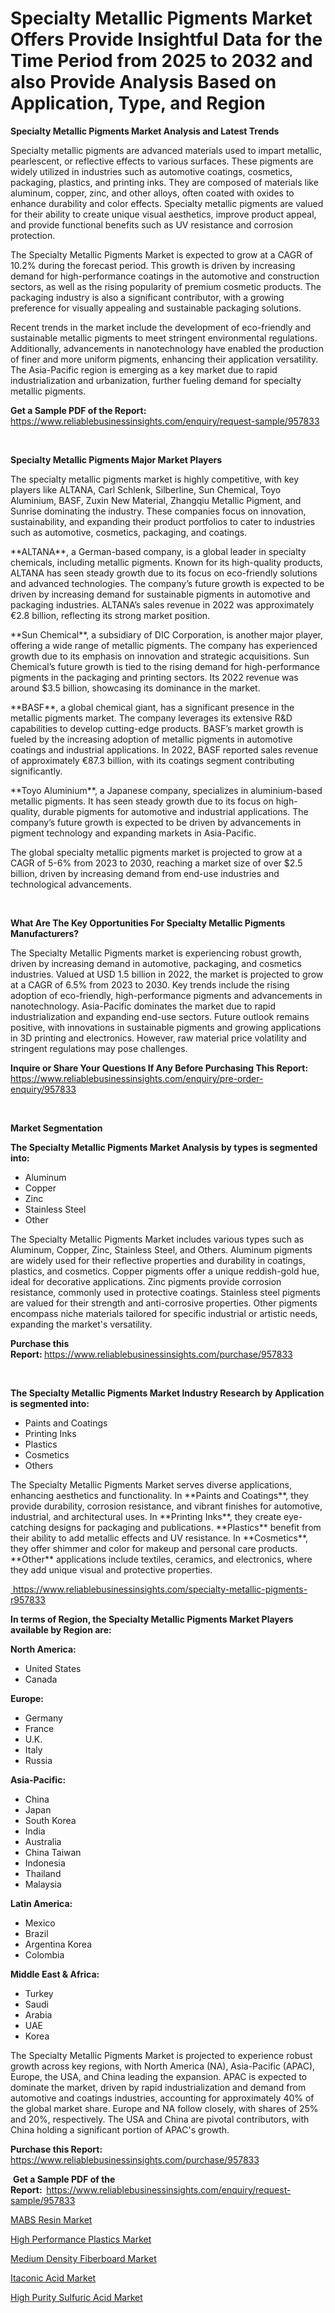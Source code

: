<p><h1>Specialty Metallic Pigments Market Offers Provide Insightful Data for the Time Period from 2025 to 2032 and also Provide Analysis Based on Application, Type, and Region</h1></p><p><strong>Specialty Metallic Pigments Market Analysis and Latest Trends</strong></p>
<p><p>Specialty metallic pigments are advanced materials used to impart metallic, pearlescent, or reflective effects to various surfaces. These pigments are widely utilized in industries such as automotive coatings, cosmetics, packaging, plastics, and printing inks. They are composed of materials like aluminum, copper, zinc, and other alloys, often coated with oxides to enhance durability and color effects. Specialty metallic pigments are valued for their ability to create unique visual aesthetics, improve product appeal, and provide functional benefits such as UV resistance and corrosion protection.</p><p>The Specialty Metallic Pigments Market is expected to grow at a CAGR of 10.2% during the forecast period. This growth is driven by increasing demand for high-performance coatings in the automotive and construction sectors, as well as the rising popularity of premium cosmetic products. The packaging industry is also a significant contributor, with a growing preference for visually appealing and sustainable packaging solutions.</p><p>Recent trends in the market include the development of eco-friendly and sustainable metallic pigments to meet stringent environmental regulations. Additionally, advancements in nanotechnology have enabled the production of finer and more uniform pigments, enhancing their application versatility. The Asia-Pacific region is emerging as a key market due to rapid industrialization and urbanization, further fueling demand for specialty metallic pigments.</p></p>
<p><strong>Get a Sample PDF of the Report:&nbsp;</strong> <a href="https://www.reliablebusinessinsights.com/enquiry/request-sample/957833?utm_campaign=57&utm_medium=2&utm_source=Github&utm_content=ia&utm_term=26012025&utm_id=specialty-metallic-pigments">https://www.reliablebusinessinsights.com/enquiry/request-sample/957833</a></p>
<p>&nbsp;</p>
<p><strong>Specialty Metallic Pigments Major Market Players</strong></p>
<p><p>The specialty metallic pigments market is highly competitive, with key players like ALTANA, Carl Schlenk, Silberline, Sun Chemical, Toyo Aluminium, BASF, Zuxin New Material, Zhangqiu Metallic Pigment, and Sunrise dominating the industry. These companies focus on innovation, sustainability, and expanding their product portfolios to cater to industries such as automotive, cosmetics, packaging, and coatings.</p><p>**ALTANA**, a German-based company, is a global leader in specialty chemicals, including metallic pigments. Known for its high-quality products, ALTANA has seen steady growth due to its focus on eco-friendly solutions and advanced technologies. The company’s future growth is expected to be driven by increasing demand for sustainable pigments in automotive and packaging industries. ALTANA’s sales revenue in 2022 was approximately €2.8 billion, reflecting its strong market position.</p><p>**Sun Chemical**, a subsidiary of DIC Corporation, is another major player, offering a wide range of metallic pigments. The company has experienced growth due to its emphasis on innovation and strategic acquisitions. Sun Chemical’s future growth is tied to the rising demand for high-performance pigments in the packaging and printing sectors. Its 2022 revenue was around $3.5 billion, showcasing its dominance in the market.</p><p>**BASF**, a global chemical giant, has a significant presence in the metallic pigments market. The company leverages its extensive R&D capabilities to develop cutting-edge products. BASF’s market growth is fueled by the increasing adoption of metallic pigments in automotive coatings and industrial applications. In 2022, BASF reported sales revenue of approximately €87.3 billion, with its coatings segment contributing significantly.</p><p>**Toyo Aluminium**, a Japanese company, specializes in aluminium-based metallic pigments. It has seen steady growth due to its focus on high-quality, durable pigments for automotive and industrial applications. The company’s future growth is expected to be driven by advancements in pigment technology and expanding markets in Asia-Pacific.</p><p>The global specialty metallic pigments market is projected to grow at a CAGR of 5-6% from 2023 to 2030, reaching a market size of over $2.5 billion, driven by increasing demand from end-use industries and technological advancements.</p></p>
<p>&nbsp;</p>
<p><strong>What Are The Key Opportunities For Specialty Metallic Pigments Manufacturers?</strong></p>
<p><p>The Specialty Metallic Pigments market is experiencing robust growth, driven by increasing demand in automotive, packaging, and cosmetics industries. Valued at USD 1.5 billion in 2022, the market is projected to grow at a CAGR of 6.5% from 2023 to 2030. Key trends include the rising adoption of eco-friendly, high-performance pigments and advancements in nanotechnology. Asia-Pacific dominates the market due to rapid industrialization and expanding end-use sectors. Future outlook remains positive, with innovations in sustainable pigments and growing applications in 3D printing and electronics. However, raw material price volatility and stringent regulations may pose challenges.</p></p>
<p><strong>Inquire or Share Your Questions If Any Before Purchasing This Report:</strong> <a href="https://www.reliablebusinessinsights.com/enquiry/pre-order-enquiry/957833?utm_campaign=57&utm_medium=2&utm_source=Github&utm_content=ia&utm_term=26012025&utm_id=specialty-metallic-pigments">https://www.reliablebusinessinsights.com/enquiry/pre-order-enquiry/957833</a></p>
<p>&nbsp;</p>
<p><strong>Market Segmentation</strong></p>
<p><strong>The Specialty Metallic Pigments Market Analysis by types is segmented into:</strong></p>
<p><ul><li>Aluminum</li><li>Copper</li><li>Zinc</li><li>Stainless Steel</li><li>Other</li></ul></p>
<p><p>The Specialty Metallic Pigments Market includes various types such as Aluminum, Copper, Zinc, Stainless Steel, and Others. Aluminum pigments are widely used for their reflective properties and durability in coatings, plastics, and cosmetics. Copper pigments offer a unique reddish-gold hue, ideal for decorative applications. Zinc pigments provide corrosion resistance, commonly used in protective coatings. Stainless steel pigments are valued for their strength and anti-corrosive properties. Other pigments encompass niche materials tailored for specific industrial or artistic needs, expanding the market's versatility.</p></p>
<p><strong>Purchase this Report:&nbsp;</strong><a href="https://www.reliablebusinessinsights.com/purchase/957833?utm_campaign=57&utm_medium=2&utm_source=Github&utm_content=ia&utm_term=26012025&utm_id=specialty-metallic-pigments">https://www.reliablebusinessinsights.com/purchase/957833</a></p>
<p>&nbsp;</p>
<p><strong>The Specialty Metallic Pigments Market Industry Research by Application is segmented into:</strong></p>
<p><ul><li>Paints and Coatings</li><li>Printing Inks</li><li>Plastics</li><li>Cosmetics</li><li>Others</li></ul></p>
<p><p>The Specialty Metallic Pigments Market serves diverse applications, enhancing aesthetics and functionality. In **Paints and Coatings**, they provide durability, corrosion resistance, and vibrant finishes for automotive, industrial, and architectural uses. In **Printing Inks**, they create eye-catching designs for packaging and publications. **Plastics** benefit from their ability to add metallic effects and UV resistance. In **Cosmetics**, they offer shimmer and color for makeup and personal care products. **Other** applications include textiles, ceramics, and electronics, where they add unique visual and protective properties.</p></p>
<p><a href="https://www.reliablebusinessinsights.com/specialty-metallic-pigments-r957833?utm_campaign=57&utm_medium=2&utm_source=Github&utm_content=ia&utm_term=26012025&utm_id=specialty-metallic-pigments">&nbsp;https://www.reliablebusinessinsights.com/specialty-metallic-pigments-r957833</a></p>
<p><strong>In terms of Region, the Specialty Metallic Pigments Market Players available by Region are:</strong></p>
<p>
    <p> <strong> North America: </strong>
        <ul>
            <li>United States</li>
            <li>Canada</li>
        </ul>
        </p> 
    <p> <strong> Europe: </strong>
        <ul>
            <li>Germany</li>
            <li>France</li>
            <li>U.K.</li>
            <li>Italy</li>
            <li>Russia</li>
        </ul>
        </p> 
    <p> <strong> Asia-Pacific: </strong>
        <ul>
            <li>China</li>
            <li>Japan</li>
            <li>South Korea</li>
            <li>India</li>
            <li>Australia</li>
            <li>China Taiwan</li>
            <li>Indonesia</li>
            <li>Thailand</li>
            <li>Malaysia</li>
        </ul>
        </p> 
    <p> <strong> Latin America: </strong>
        <ul>
            <li>Mexico</li>
            <li>Brazil</li>
            <li>Argentina Korea</li>
            <li>Colombia</li>
        </ul>
        </p> 
    <p> <strong> Middle East & Africa: </strong>
        <ul>
            <li>Turkey</li>
            <li>Saudi</li>
            <li>Arabia</li>
            <li>UAE</li>
            <li>Korea</li>
        </ul>
    </p>
    </p>
<p><p>The Specialty Metallic Pigments Market is projected to experience robust growth across key regions, with North America (NA), Asia-Pacific (APAC), Europe, the USA, and China leading the expansion. APAC is expected to dominate the market, driven by rapid industrialization and demand from automotive and coatings industries, accounting for approximately 40% of the global market share. Europe and NA follow closely, with shares of 25% and 20%, respectively. The USA and China are pivotal contributors, with China holding a significant portion of APAC's growth.</p></p>
<p><strong>Purchase this Report: </strong><a href="https://www.reliablebusinessinsights.com/purchase/957833?utm_campaign=57&utm_medium=2&utm_source=Github&utm_content=ia&utm_term=26012025&utm_id=specialty-metallic-pigments">https://www.reliablebusinessinsights.com/purchase/957833</a></p>
<p>&nbsp;<strong>Get a Sample PDF of the Report:&nbsp;&nbsp;</strong><a href="https://www.reliablebusinessinsights.com/enquiry/request-sample/957833?utm_campaign=57&utm_medium=2&utm_source=Github&utm_content=ia&utm_term=26012025&utm_id=specialty-metallic-pigments">https://www.reliablebusinessinsights.com/enquiry/request-sample/957833</a></p>
<p><strong></strong></p>
<p><p><a href="https://github.com/rahebeinum/Market-Research-Report-List-1/blob/main/mabs-resin-market.md?utm_campaign=57&utm_medium=2&utm_source=Github&utm_content=ia&utm_term=26012025&utm_id=specialty-metallic-pigments">MABS Resin Market</a></p><p><a href="https://github.com/ccreola81/Market-Research-Report-List-1/blob/main/high-performance-plastics-market.md?utm_campaign=57&utm_medium=2&utm_source=Github&utm_content=ia&utm_term=26012025&utm_id=specialty-metallic-pigments">High Performance Plastics Market</a></p><p><a href="https://github.com/ravenecashe/Market-Research-Report-List-1/blob/main/medium-density-fiberboard-market.md?utm_campaign=57&utm_medium=2&utm_source=Github&utm_content=ia&utm_term=26012025&utm_id=specialty-metallic-pigments">Medium Density Fiberboard Market</a></p><p><a href="https://github.com/ajconndra/Market-Research-Report-List-1/blob/main/itaconic-acid-market.md?utm_campaign=57&utm_medium=2&utm_source=Github&utm_content=ia&utm_term=26012025&utm_id=specialty-metallic-pigments">Itaconic Acid Market</a></p><p><a href="https://github.com/redwaymarilynn63/Market-Research-Report-List-1/blob/main/high-purity-sulfuric-acid-market.md?utm_campaign=57&utm_medium=2&utm_source=Github&utm_content=ia&utm_term=26012025&utm_id=specialty-metallic-pigments">High Purity Sulfuric Acid Market</a></p></p>